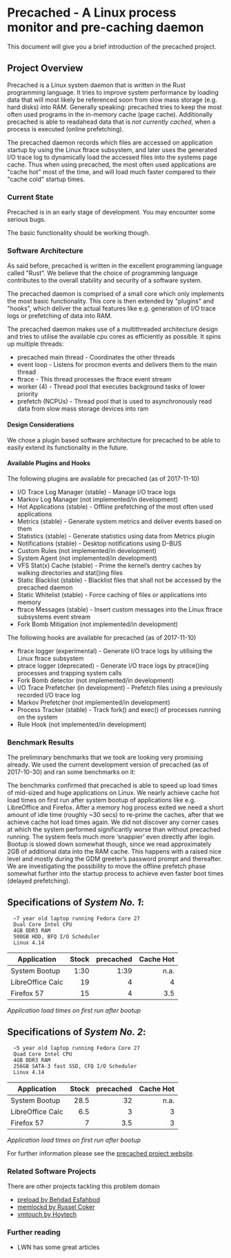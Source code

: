 # Precached - A Linux process monitor and pre-caching daemon

This document will give you a brief introduction of the precached project.

## Project Overview

Precached is a Linux system daemon that is written in the Rust programming 
language. It tries to improve system performance by loading data that will 
most likely be referenced soon from slow mass storage (e.g. hard disks) 
into RAM. Generally speaking: precached tries to keep the most often used 
programs in the in-memory cache (page cache). Additionally precached is able 
to readahead data that is *not currently cached*, when a process is executed 
(online prefetching).

The precached daemon records which files are accessed on application startup 
by using the Linux ftrace subsystem, and later uses the generated I/O trace 
log to dynamically load the accessed files into the systems page cache.
Thus when using precached, the most often used applications are "cache hot" 
most of the time, and will load much faster compared to their "cache cold" 
startup times.

### Current State

Precached is in an early stage of development. You may encounter some 
serious bugs.

The basic functionality should be working though.

### Software Architecture

As said before, precached is written in the excellent programming language 
called "Rust". We believe that the choice of programming language 
contributes to the overall stability and security of a software system.

The precached daemon is comprised of a small core which only implements
the most basic functionality. This core is then extended by "plugins" and 
"hooks", which deliver the actual features like e.g. generation of I/O 
trace logs or prefetching of data into RAM.

The precached daemon makes use of a multithreaded architecture design and 
tries to utilise the available cpu cores as efficiently as possible.
It spins up multiple threads:

  * precached main thread - Coordinates the other threads
  * event loop - Listens for procmon events and delivers them to the main thread
  * ftrace - This thread processes the ftrace event stream
  * worker (4) - Thread pool that executes background tasks of lower priority
  * prefetch (NCPUs) - Thread pool that is used to asynchronously read data from slow mass storage devices into ram


#### Design Considerations

We chose a plugin based software architecture for precached to be able to 
easily extend its functionality in the future.

#### Available Plugins and Hooks

The following plugins are available for precached (as of 2017-11-10)

  * I/O Trace Log Manager (stable) - Manage I/O trace logs
  * Markov Log Manager (not implemented/in development)
  * Hot Applications (stable) - Offline prefetching of the most often used applications
  * Metrics (stable) - Generate system metrics and deliver events based on them
  * Statistics (stable) - Generate statistics using data from Metrics plugin
  * Notifications (stable) - Desktop notifications using D-BUS
  * Custom Rules (not implemented/in development)
  * System Agent (not implemented/in development)
  * VFS Stat(x) Cache (stable) - Prime the kernel’s dentry caches by walking directories and stat()ing files
  * Static Blacklist (stable) - Blacklist files that shall not be accessed by the precached daemon
  * Static Whitelist (stable) - Force caching of files or applications into memory
  * ftrace Messages (stable) - Insert custom messages into the Linux ftrace subsystems event stream
  * Fork Bomb Mitigation (not implemented/in development)

The following hooks are available for precached (as of 2017-11-10)

  * ftrace logger (experimental) - Generate I/O trace logs by utilising the Linux ftrace subsystem
  * ptrace logger (deprecated) - Generate I/O trace logs by ptrace()ing processes and trapping system calls
  * Fork Bomb detector (not implemented/in development)
  * I/O Trace Prefetcher (in development) - Prefetch files using a previously recorded I/O trace log
  * Markov Prefetcher (not implemented/in development)
  * Process Tracker (stable) - Track fork() and exec() of processes running on the system
  * Rule Hook (not implemented/in development)

### Benchmark Results

The preliminary benchmarks that we took are looking very promising already.
We used the current development version of precached (as of 2017-10-30) and 
ran some benchmarks on it:

The benchmarks confirmed that precached is able to speed up load times of 
mid-sized and huge applications on Linux. We nearly achieve cache hot load 
times on first run after system bootup of applications like e.g. LibreOffice 
and Firefox. After a memory hog process exited we need a short amount of idle 
time (roughly ~30 secs) to re-prime the caches, after that we achieve
cache hot load times again. We did not discover any corner cases at which 
the system performed significantly worse than without precached running.
The system feels much more ‘snappier’ even directly after login.
Bootup is slowed down somewhat though, since we read approximately 2GB of 
additional data into the RAM cache. This happens with a raised nice level 
and mostly during the GDM greeter’s password prompt and thereafter. 
We are investigating the possibility to move the offline prefetch phase 
somewhat further into the startup process to achieve even faster boot times 
(delayed prefetching).

## Specifications of *System No. 1*:
```
  ~7 year old laptop running Fedora Core 27
  Dual Core Intel CPU
  4GB DDR3 RAM
  500GB HDD, BFQ I/O Scheduler
  Linux 4.14
```

|Application      |Stock|precached|Cache Hot|
|-----------------|----:|--------:|--------:|
|System Bootup    |1:30 |1:39     |n.a.     |
|LibreOffice Calc |19   |4        |4        |
|Firefox 57       |15   |4        |3.5      |

_Application load times on first run after bootup_


## Specifications of *System No. 2*:
```
  ~5 year old laptop running Fedora Core 27
  Quad Core Intel CPU
  4GB DDR3 RAM
  256GB SATA-3 fast SSD, CFQ I/O Scheduler
  Linux 4.14
```

|Application      |Stock|precached|Cache Hot|
|-----------------|----:|--------:|--------:|
|System Bootup    |28.5 |32       |n.a.     |
|LibreOffice Calc |6.5  |3        |3        |
|Firefox 57       |7    |3.5      |3        |

_Application load times on first run after bootup_

For further information please see the 
[precached project website](https://x3n0m0rph59.github.io/precached/).

### Related Software Projects

There are other projects tackling this problem domain

* [preload by Behdad Esfahbod](http://behdad.org/download/preload.pdf)
* [memlockd by Russel Coker](https://doc.coker.com.au/projects/memlockd/)
* [vmtouch by Hoytech](https://hoytech.com/vmtouch/)

### Further reading

* LWN has some great articles
